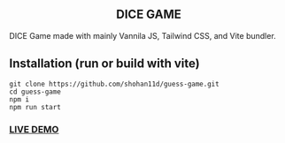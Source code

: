 <h2 style="text-align: center;">DICE GAME </h2>
DICE Game made with mainly Vannila JS, Tailwind CSS, and Vite bundler. 





## Installation (run or build with vite)
```
git clone https://github.com/shohan11d/guess-game.git
cd guess-game
npm i
npm run start 
```
###  

### <a href = "https://gamerolldice.netlify.app/">LIVE DEMO</a>

 
 

